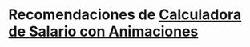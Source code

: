 # Recomendaciones de [Calculadora de Salario con Animaciones](https://github.com/CodeRoomMX/practices)